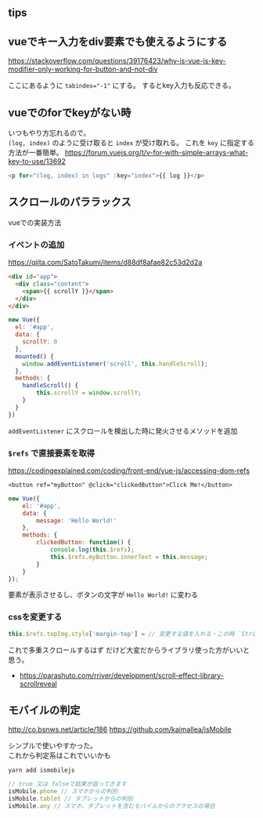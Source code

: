 tips
---

## vueでキー入力をdiv要素でも使えるようにする

https://stackoverflow.com/questions/39176423/why-is-vue-js-key-modifier-only-working-for-button-and-not-div

ここにあるように `tabindex="-1"` にする。
するとkey入力も反応できる。

## vueでのforでkeyがない時

いつもやり方忘れるので。  
`(log, index)` のように受け取ると `index` が受け取れる。
これを `key` に指定する方法が一番簡単。
https://forum.vuejs.org/t/v-for-with-simple-arrays-what-key-to-use/13692

```js
<p for="(log, index) in logs" :key="index">{{ log }}</p>
```

## スクロールのパララックス

vueでの実装方法

### イベントの追加

https://qiita.com/SatoTakumi/items/d88df8afae82c53d2d2a

```html
<div id="app">
  <div class="content">
    <span>{{ scrollY }}</span>
  </div>
</div>
```

```js
new Vue({
  el: '#app',
  data: {
    scrollY: 0
  },
  mounted() {
    window.addEventListener('scroll', this.handleScroll);
  },
  methods: {
    handleScroll() {
        this.scrollY = window.scrollY;
    }
  }
})
```

`addEventListener` にスクロールを検出した時に発火させるメソッドを追加

### `$refs` で直接要素を取得

https://codingexplained.com/coding/front-end/vue-js/accessing-dom-refs

```vue
<button ref="myButton" @click="clickedButton">Click Me!</button>
```

```js
new Vue({
	el: '#app',
	data: {
		message: 'Hello World!'
	},
	methods: {
		clickedButton: function() {
			console.log(this.$refs);
			this.$refs.myButton.innerText = this.message;
		}
	}
});
```

要素が表示させるし、ボタンの文字が `Hello World!` に変わる

### cssを変更する

```js
this.$refs.topImg.style['margin-top'] = // 変更する値を入れる・この時 `String` で入れること
```

これで多重スクロールするはず
だけど大変だからライブラリ使った方がいいと思う。

- https://parashuto.com/rriver/development/scroll-effect-library-scrollreveal

## モバイルの判定

http://co.bsnws.net/article/186
https://github.com/kaimallea/isMobile

シンプルで使いやすかった。  
これから判定系はこれでいいかも

```
yarn add ismobilejs
```

```js
// true 又は falseで結果が返ってきます
isMobile.phone // スマホからの判別
isMobile.tablet // タブレットからの判別
isMobile.any // スマホ、タブレットを含むモバイルからのアクセスの場合
```
